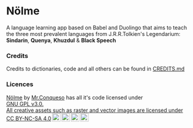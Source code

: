 # Nölme
A language learning app based on Babel and Duolingo that aims to teach the three most prevalent languages from J.R.R.Tolkien's Legendarium: **Sindarin**, **Quenya**, **Khuzdul** & **Black Speech**

### Credits
Credits to dictionaries, code and all others can be found in [CREDITS.md](https://github.com/Mr-ConQueso/nolme-app/blob/master/credits.md)

### Licences
<p xmlns:cc="http://creativecommons.org/ns#" xmlns:dct="http://purl.org/dc/terms/"><a property="dct:title" rel="cc:attributionURL" href="https://github.com/Mr-ConQueso/nolme-app">Nölme</a> by <a rel="cc:attributionURL dct:creator" property="cc:attributionName" href="https://github.com/Mr-ConQueso">Mr.Conqueso</a> has all it's code licensed under <a href="https://www.gnu.org/licenses/gpl-3.0.html" ref="gpl v3" target="_blank" rel="gnu gpl v3.0" style="display:inline-block;">GNU GPL v3.0.<br>
All creative assets such as raster and vector images are licensed under <a href="https://creativecommons.org/licenses/by-nc-sa/4.0/?ref=chooser-v1" target="_blank" rel="license noopener noreferrer" style="display:inline-block;">CC BY-NC-SA 4.0<img style="height:22px!important;margin-left:3px;vertical-align:text-bottom;" src="https://mirrors.creativecommons.org/presskit/icons/cc.svg?ref=chooser-v1" alt=""><img style="height:22px!important;margin-left:3px;vertical-align:text-bottom;" src="https://mirrors.creativecommons.org/presskit/icons/by.svg?ref=chooser-v1" alt=""><img style="height:22px!important;margin-left:3px;vertical-align:text-bottom;" src="https://mirrors.creativecommons.org/presskit/icons/nc.svg?ref=chooser-v1" alt=""><img style="height:22px!important;margin-left:3px;vertical-align:text-bottom;" src="https://mirrors.creativecommons.org/presskit/icons/sa.svg?ref=chooser-v1" alt=""></a></p>